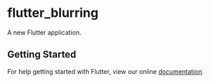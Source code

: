 # flutter_blurring

A new Flutter application.

## Getting Started

For help getting started with Flutter, view our online
[documentation](https://flutter.io/).
